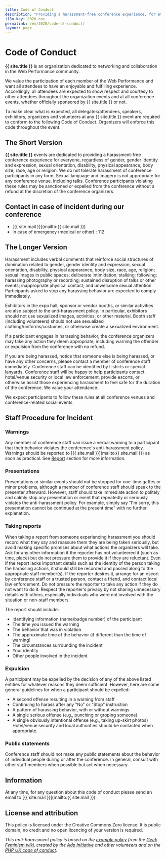 ```yaml
---
title: Code of Conduct
description: "Providing a harassment-free conference experience, for everyone"
i18n-key: 2020-coc
permalink: /en/2020/code-of-conduct/
layout: page
---
```


# Code of Conduct

**{{ site.title }}** is an organization dedicated to networking and collaboration in the Web Performance community.

We value the participation of each member of the Web Performance and want all attendees to have an enjoyable and fulfilling experience. Accordingly, all attendees are expected to show respect and courtesy to other attendees throughout the organization events and at all conference events, whether officially sponsored by {{ site.title }} or not.

To make clear what is expected, all delegates/attendees, speakers, exhibitors, organizers and volunteers at any {{ site.title }} event are required to conform to the following Code of Conduct. Organizers will enforce this code throughout the event.

## The Short Version

**{{ site.title }}** events are dedicated to providing a harassment-free conference experience for everyone, regardless of gender, gender identity and expression, sexual orientation, disability, physical appearance, body size, race, age or religion. We do not tolerate harassment of conference participants in any form. Sexual language and imagery is not appropriate for any conference venue, including talks. Conference participants violating these rules may be sanctioned or expelled from the conference without a refund at the discretion of the conference organizers.

## Contact in case of incident during our conference

- [{{ site.mail }}](mailto:{{ site.mail }})
- In case of emergency (medical or other) : 112

## The Longer Version

Harassment includes verbal comments that reinforce social structures of domination related to gender, gender identity and expression, sexual orientation, disability, physical appearance, body size, race, age, religion; sexual images in public spaces; deliberate intimidation; stalking; following; harassing photography or recording; sustained disruption of talks or other events; inappropriate physical contact; and unwelcome sexual attention. Participants asked to stop any harassing behavior are expected to comply immediately.

Exhibitors in the expo hall, sponsor or vendor booths, or similar activities are also subject to the anti-harassment policy. In particular, exhibitors should not use sexualized images, activities, or other material. Booth staff (including volunteers) should not use sexualized clothing/uniforms/costumes, or otherwise create a sexualized environment.

If a participant engages in harassing behavior, the conference organizers may take any action they deem appropriate, including warning the offender or expulsion from the conference with no refund.

If you are being harassed, notice that someone else is being harassed, or have any other concerns, please contact a member of conference staff immediately. Conference staff can be identified by t-shirts or special lanyards. Conference staff will be happy to help participants contact hotel/venue security or local law enforcement, provide escorts, or otherwise assist those experiencing harassment to feel safe for the duration of the conference. We value your attendance.

We expect participants to follow these rules at all conference venues and conference-related social events.

## Staff Procedure for Incident

### Warnings

Any member of conference staff can issue a verbal warning to a participant that their behavior violates the conference's anti-harassment policy. Warnings should be reported to [{{ site.mail }}](mailto:{{ site.mail }}) as soon as practical. See [Report](#taking-reports) section for more information.

### Presentations

Presentations or similar events should not be stopped for one-time gaffes or minor problems, although a member of conference staff should speak to the presenter afterward. However, staff should take immediate action to politely and calmly stop any presentation or event that repeatedly or seriously violates the anti-harassment policy. For example, simply say "I'm sorry, this presentation cannot be continued at the present time" with no further explanation.

### Taking reports

When taking a report from someone experiencing harassment you should record what they say and reassure them they are being taken seriously, but avoid making specific promises about what actions the organizers will take. Ask for any other information if the reporter has not volunteered it (such as time, place) but do not pressure them to provide it if they are reluctant. Even if the report lacks important details such as the identity of the person taking the harassing actions, it should still be recorded and passed along to the appropriate staff member(s). If the reporter desires it, arrange for an escort by conference staff or a trusted person, contact a friend, and contact local law enforcement. Do not pressure the reporter to take any action if they do not want to do it. Respect the reporter's privacy by not sharing unnecessary details with others, especially individuals who were not involved with the situation or non-staff members.

The report should include:

- Identifying information (name/badge number) of the participant
- The time you issued the warning
- The behavior that was in violation
- The approximate time of the behavior (if different than the time of warning)
- The circumstances surrounding the incident
- Your identity
- Other people involved in the incident

### Expulsion

A participant may be expelled by the decision of any of the above listed entities for whatever reasons they deem sufficient. However, here are some general guidelines for when a participant should be expelled:

- A second offense resulting in a warning from staff
- Continuing to harass after any "No" or "Stop" instruction
- A pattern of harassing behavior, with or without warnings
- A single serious offense (e.g., punching or groping someone)
- A single obviously intentional offense (e.g., taking up-skirt photos) Hotel/venue security and local authorities should be contacted when appropriate.

### Public statements

Conference staff should not make any public statements about the behavior of individual people during or after the conference. In general, consult with other staff members when possible but act when necessary.

## Information

At any time, for any question about this code of conduct please send an email to [{{ site.mail }}](mailto:{{ site.mail }}).

## License and attribution

This policy is licensed under the Creative Commons Zero license. It is public domain, no credit and no open licencing of your version is required.

_This anti-harassment policy is based on the [example policy](http://geekfeminism.wikia.com/wiki/Conference_anti-harassment/Policy) from the [Geek Feminism wiki](http://geekfeminism.wikia.com/wiki/Geek_Feminism_Wiki), created by the [Ada Initiative](https://adainitiative.org/) and other volunteers and on the [PHP UK code of conduct](http://phpconference.co.uk/conduct/)._
